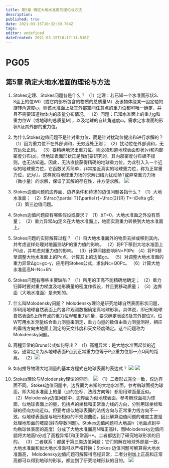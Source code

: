 ```yaml
---
title: 第5章 确定大地水准面的理论与方法
description: 
published: true
date: 2021-03-15T10:32:39.704Z
tags: 
editor: undefined
dateCreated: 2021-03-15T10:17:11.516Z
---
```


# PG05

## 第5章 确定大地水准面的理论与方法

1. Stokes定理、Stokes问题各是什么？
（1）定理：若已知一个水准面形状S、S面上的位W0（或它内部所包含的物质的总质量M）及该物体绕某一固定轴的旋转角速度ω，则该水准面上及其外部空间任意点的重力位都可唯一确定，并且不需要知道物体内的质量分布情况。
（2）问题：已知水准面上的重力g和重力位W（或地球的总质量M），以及地球的自转角速度ω，需求定水准面的形状S及其外部的重力位。

2. 为什么Stokes边值问题不是针对重力位、而是针对扰动位提出和进行求解的？
（1）因为重力位不在外部调和，无穷远处正则；
（2）扰动位在外部调和，无穷远处正则。
（3）要精确地求出重力位，则必须知道地球表面形状(ν)和内部密度分布(ρ)。但地球表面形状正是我们要研究的，其内部密度分布极不规则，也无法知道。因此，无法直接获得精确的地球重力位。为此引⼊入一个近似的地球重力位，它函数关系简单，非常接近真实的地球重力位，称为正常重力位，记为U。这样就将地球重力场的求解归结为扰动场T或异常重⼒力场（微小量）的求解，保证了其解的存在性，并方便求解。
![](@attachment/Clipboard_2020-11-29-16-25-44.png)

3. Stokes边值问题的边界面、边界条件和待求的边值问题各指什么？
（1）大地水准面；
（2）$\frac{\partial T}{\partial r}+\frac{2}{R} T=-\Delta g$;
（3）第三边值问题。

4. Stokes边值问题应有哪些假设或要求？
（1）ΔT=0，大地水准面之外没有质量；
（2）重力异常Δg定义在大地水准面上，地面实测重力转换到大地水准面上。

5. Stokes问题的实际解算过程？
（1）将大地水准面外的物质去掉或移到其内，并考虑这样处理对地面测站P的重力值的影响。
（2）将P下移到大地水准面上P0点，并考虑对重力值的影响。
（3）计算间接影响δN=P0Pc
（4）将P0移至调整大地水准面上的Pc点，计算其上的边值gc。
（5）对调整大地水准面的重力异常Δgc=gc-γ，应⽤用Stokes公式，求出Nc=Q0Pc。
（6）计算大地水准面高N=Nc+δN

6. Stokes问题有哪些主要缺陷？
（1）所用的正高不能精确地确定；
（2）重力归算时要对重力梯度及地形质量的密度作假设，并且要移动质量；
（3）边界面（大地水准面）是未知的。

7. 什么叫Molodensky问题？
Molodensky理论是研究地球自然表面形状问题，即利用地球自然表面上的各种观测数据确定真地球形状。具体说，即已知地球自然表面S上所有点的重力位W和重力向量，要求确定表面S及其外部位V。位W可用水准测量结合重力测量来测定，重力向量的数值由重力测量测得，相应的垂线方向由地面上测定的天文纬度和天文经度确定。这个问题称为Molodensky问题。

8. 高程异常的Bruns公式如何导出？
（1）高程异常：是大地水准面起伏的近似，通常定义为从地球表面P点到正常重力位等于P点重力位那一点Q间的距离。
（2）![](@attachment/Clipboard_2020-11-29-11-35-33.png)

9. 如何推导物理大地测量的基本方程式在地球表面的表达式？
![](@attachment/Clipboard_2020-11-29-12-12-01.png)
![](@attachment/Clipboard_2020-11-29-12-13-43.png)

10. Stokes理论与Molodensky理论的异同。
![](@attachment/Clipboard_2020-11-29-12-21-00.png)
（1）二者形式完全一致，仅边界面不同。Stokes边值问题中，边界面为未知的大地水准面，参考椭球面视为球面，即大地水准面上的量（点的坐标、法线方向等）都⽤用球面量近似。
（2）Molodensky边值问题中，边界面为似地球表面，参考椭球面视为球面，似地球表面上的量，包括点的坐标和正常重力线的方向，分别用球坐标和球的径向方向近似。但要考虑似地球表面的法线方向与正常重力线方向不一致。似地球表面是与地形相似的不规则曲面，因此解算边值问题的难度主要是处理地形面的坡度(斜向导数问题)。Stokes边值问题将大地高h（地面点到平均椭球体表面的高度）分成了大地水准面高N和正高H，而Molodensky边值问题将大地高h分成了高程异常ζ和正常高H*。二者都达到了研究地球形状的目的。
（3）二者联系：都属于第三类边值问题；它们的解在地球外部是一致，大地水准面和似大地水准面可以严格转换；Stokes 边值问题可解算得大地水准面高， Molodensky边值问题可解算得高程异常，二者分别加上正高和正常高都可以得到地球的形状，都达到了研究地球形状的目的。
![](@attachment/Clipboard_2020-11-29-12-20-38.png)
